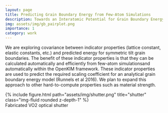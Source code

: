 ```yaml
---
layout: page
title: Predicting Grain Boundary Energy from Few-Atom Simulations 
description: Towards an Interatomic Potential for Grain Boundary Energy: Predicting Grain Boundary Energy from Few-Atom Simulations
img: assets/img/gb_pairplot.png
importance: 1
category: work
---
```


We are exploring covariance between indicator properties (lattice constant, elastic constants, etc.) and predicted energy for symmetric tilt grain boundaries. 
The benefit of these indicator properties is that they can be calculated automatically and efficiently from few-atom simulationsand automatically within the OpenKIM framework. 
These indicator properties are used to predict the required scaling coefficient for an analytical grain boundary energy model (Runnels et al 2016). 
We plan to expand this approach to other hard-to-compute properties such as material strength.

<div class="row">
    <div class="col-sm mt-3 mt-md-0">
        {% include figure.html path="assets/img/shutter.png" title="shutter" class="img-fluid rounded z-depth-1" %}
    </div>
</div>
<div class="caption">
    Fabricated VO2 optical shutter
</div>
